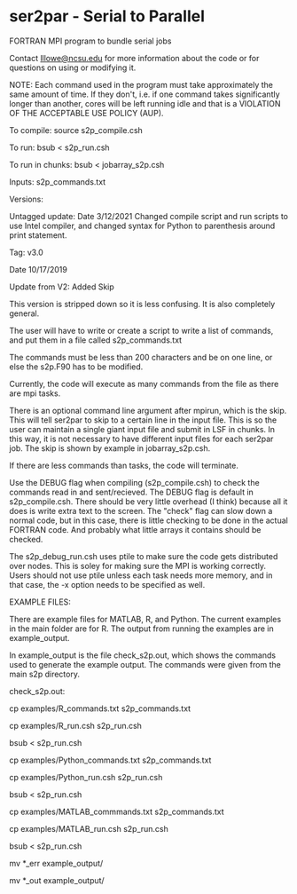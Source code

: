 # ser2par - Serial to Parallel
FORTRAN MPI program to bundle serial jobs 

Contact lllowe@ncsu.edu for more information about the code or for questions on using or modifying it.

NOTE:  Each command used in the program must take approximately the same amount of time.  If they don't,
i.e. if one command takes significantly longer than another, cores will be left running idle and
that is a VIOLATION OF THE ACCEPTABLE USE POLICY (AUP).

To compile:
source s2p_compile.csh

To run:
bsub < s2p_run.csh

To run in chunks:
bsub < jobarray_s2p.csh

Inputs:
s2p_commands.txt

Versions:

Untagged update:
Date 3/12/2021
Changed compile script and run scripts to use Intel compiler, and changed syntax for Python to parenthesis around print statement.

Tag: v3.0

Date 10/17/2019

Update from V2: Added Skip

This version is stripped down so it is less confusing.  It is also completely general.

The user will have to write or create a script to write a list of commands, and put them in a file called 
s2p_commands.txt

The commands must be less than 200 characters and be on one line, or else the s2p.F90 has to be modified.

Currently, the code will execute as many commands from the file as there are mpi tasks.

There is an optional command line argument after mpirun, which is the skip.  This will tell ser2par to skip to a certain line in the input file. This is so the user can maintain a single giant input file and submit in LSF
in chunks.  In this way, it is not necessary to have different input files for each ser2par job. The skip is shown by example in jobarray_s2p.csh.   

If there are less commands than tasks, the code will terminate.  

Use the DEBUG flag when compiling (s2p_compile.csh) to check the commands read in and sent/recieved.  The DEBUG flag is default in s2p_compile.csh.
There should be very little overhead (I think) because all it does is write extra text to the screen.  The "check" flag can slow down a normal code,
but in this case, there is little checking to be done in the actual FORTRAN code.  And probably what little arrays it contains should be checked. 

The s2p_debug_run.csh uses ptile to make sure the code gets distributed over nodes.  This is soley for making sure
the MPI is working correctly.  Users should not use ptile unless each task needs more memory, and in that case,
the -x option needs to be specified as well.

EXAMPLE FILES:

There are example files for MATLAB, R, and Python.  The current examples in the main folder are for R.  The output from running the examples
are in example_output.

In example_output is the file check_s2p.out, which shows the commands used to generate the example output.  The commands were given from
the main s2p directory.

check_s2p.out:

cp examples/R_commands.txt s2p_commands.txt

cp examples/R_run.csh s2p_run.csh

bsub < s2p_run.csh

cp examples/Python_commands.txt s2p_commands.txt

cp examples/Python_run.csh s2p_run.csh

bsub < s2p_run.csh

cp examples/MATLAB_commmands.txt s2p_commands.txt

cp examples/MATLAB_run.csh s2p_run.csh

bsub < s2p_run.csh

mv *_err example_output/

mv *_out example_output/

